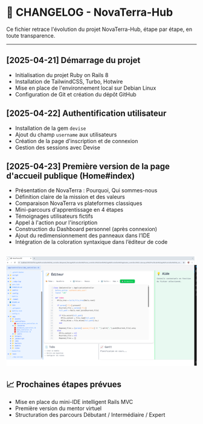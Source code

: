 # 📜 CHANGELOG - NovaTerra-Hub

Ce fichier retrace l'évolution du projet NovaTerra-Hub, étape par étape, en toute transparence.

---

## [2025-04-21] Démarrage du projet

- Initialisation du projet Ruby on Rails 8
- Installation de TailwindCSS, Turbo, Hotwire
- Mise en place de l'environnement local sur Debian Linux
- Configuration de Git et création du dépôt GitHub

## [2025-04-22] Authentification utilisateur

- Installation de la gem `devise`
- Ajout du champ `username` aux utilisateurs
- Création de la page d'inscription et de connexion
- Gestion des sessions avec Devise

## [2025-04-23] Première version de la page d'accueil publique (Home#index)

- Présentation de NovaTerra : Pourquoi, Qui sommes-nous
- Définition claire de la mission et des valeurs
- Comparaison NovaTerra vs plateformes classiques
- Mini-parcours d'apprentissage en 4 étapes
- Témoignages utilisateurs fictifs
- Appel à l'action pour l'inscription
- Construction du Dashboard personnel (après connexion)
- Ajout du redimensionnement des panneaux dans l’IDE
- Intégration de la coloration syntaxique dans l’éditeur de code

![Aperçu de l’IDE avec panneaux redimensionnables](docs/images/novaterra-ide-1.png)
---

## 📈 Prochaines étapes prévues

- Mise en place du mini-IDE intelligent Rails MVC
- Première version du mentor virtuel
- Structuration des parcours Débutant / Intermédiaire / Expert

